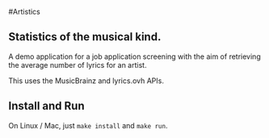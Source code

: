 #Artistics
## Statistics of the musical kind.

A demo application for a job application screening with the aim of retrieving the average number of lyrics for an artist.

This uses the MusicBrainz and lyrics.ovh APIs.

## Install and Run

On Linux / Mac, just `make install` and `make run`.
